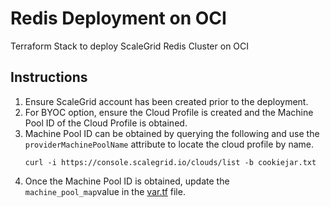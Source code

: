 # Redis Deployment on OCI
Terraform Stack to deploy ScaleGrid Redis Cluster on OCI

## Instructions
1. Ensure ScaleGrid account has been created prior to the deployment.
2. For BYOC option, ensure the Cloud Profile is created and the Machine Pool ID of the Cloud Profile is obtained.
3. Machine Pool ID can be obtained by querying the following and use the `providerMachinePoolName` attribute to locate the cloud profile by name.
    ```
    curl -i https://console.scalegrid.io/clouds/list -b cookiejar.txt
    ``` 
4. Once the Machine Pool ID is obtained, update the `machine_pool_map`value in the [var.tf](vars.tf) file.